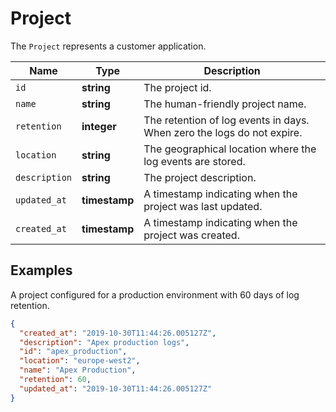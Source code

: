 # Project

The `Project` represents a customer application.

__Name__ | __Type__ | __Description__
--- | --- | --- | 
`id` | __string__ | The project id.
`name` | __string__ | The human-friendly project name.
`retention` | __integer__ | The retention of log events in days. When zero the logs do not expire.
`location` | __string__ | The geographical location where the log events are stored.
`description` | __string__ | The project description.
`updated_at` | __timestamp__ | A timestamp indicating when the project was last updated.
`created_at` | __timestamp__ | A timestamp indicating when the project was created.

## Examples

A project configured for a production environment with 60 days of log retention.

```json
{
  "created_at": "2019-10-30T11:44:26.005127Z",
  "description": "Apex production logs",
  "id": "apex_production",
  "location": "europe-west2",
  "name": "Apex Production",
  "retention": 60,
  "updated_at": "2019-10-30T11:44:26.005127Z"
}
```

